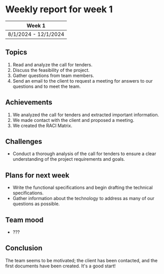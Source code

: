 # Weekly report for week 1

| Week 1 |
| --- |
| 8/1/2024 - 12/1/2024 |

## Topics

1. Read and analyze the call for tenders.
2. Discuss the feasibility of the project.
3. Gather questions from team members.
4. Send an email to the client to request a meeting for answers to our questions and to meet the team.

## Achievements

1. We analyzed the call for tenders and extracted important information.
2. We made contact with the client and proposed a meeting.
3. We created the RACI Matrix.

## Challenges

- Conduct a thorough analysis of the call for tenders to ensure a clear understanding of the project requirements and goals.

## Plans for next week

  - Write the functional specifications and begin drafting the technical specifications.
  - Gather information about the technology to address as many of our questions as possible.

## Team mood

  - ???

## Conclusion

The team seems to be motivated; the client has been contacted, and the first documents have been created. It's a good start!